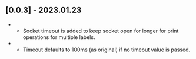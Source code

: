 ## [0.0.3] - 2023.01.23

* - Socket timeout is added to keep socket open for longer for print operations for multiple labels.
* - Timeout defaults to 100ms (as original) if no timeout value is passed.
